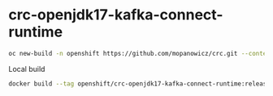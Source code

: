# crc-openjdk17-kafka-connect-runtime

```bash
oc new-build -n openshift https://github.com/mopanowicz/crc.git --context-dir=s2i/crc-openjdk17-kafka-connect-runtime --source-secret=crc-github --name=crc-openjdk17-kafka-connect-runtime --to=crc-openjdk17-kafka-connect-runtime:release
```

Local build

```bash
docker build --tag openshift/crc-openjdk17-kafka-connect-runtime:release .
```